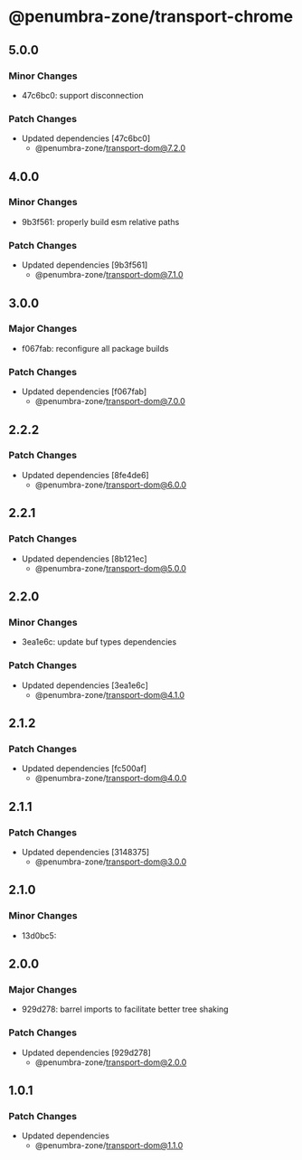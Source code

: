 # @penumbra-zone/transport-chrome

## 5.0.0

### Minor Changes

- 47c6bc0: support disconnection

### Patch Changes

- Updated dependencies [47c6bc0]
  - @penumbra-zone/transport-dom@7.2.0

## 4.0.0

### Minor Changes

- 9b3f561: properly build esm relative paths

### Patch Changes

- Updated dependencies [9b3f561]
  - @penumbra-zone/transport-dom@7.1.0

## 3.0.0

### Major Changes

- f067fab: reconfigure all package builds

### Patch Changes

- Updated dependencies [f067fab]
  - @penumbra-zone/transport-dom@7.0.0

## 2.2.2

### Patch Changes

- Updated dependencies [8fe4de6]
  - @penumbra-zone/transport-dom@6.0.0

## 2.2.1

### Patch Changes

- Updated dependencies [8b121ec]
  - @penumbra-zone/transport-dom@5.0.0

## 2.2.0

### Minor Changes

- 3ea1e6c: update buf types dependencies

### Patch Changes

- Updated dependencies [3ea1e6c]
  - @penumbra-zone/transport-dom@4.1.0

## 2.1.2

### Patch Changes

- Updated dependencies [fc500af]
  - @penumbra-zone/transport-dom@4.0.0

## 2.1.1

### Patch Changes

- Updated dependencies [3148375]
  - @penumbra-zone/transport-dom@3.0.0

## 2.1.0

### Minor Changes

- 13d0bc5:

## 2.0.0

### Major Changes

- 929d278: barrel imports to facilitate better tree shaking

### Patch Changes

- Updated dependencies [929d278]
  - @penumbra-zone/transport-dom@2.0.0

## 1.0.1

### Patch Changes

- Updated dependencies
  - @penumbra-zone/transport-dom@1.1.0
